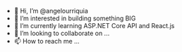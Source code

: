 - 👋 Hi, I’m @angelourriquia
- 👀 I’m interested in building something BIG
- 🌱 I’m currently learning ASP.NET Core API and React.js
- 💞️ I’m looking to collaborate on ...
- 📫 How to reach me ...

<!---
angelourriquia/angelourriquia is a ✨ special ✨ repository because its `README.md` (this file) appears on your GitHub profile.
You can click the Preview link to take a look at your changes.
--->
